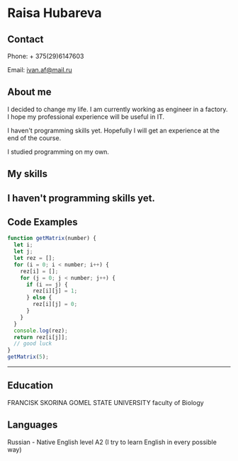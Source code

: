 # Raisa Hubareva

## Contact

Phone: + 375(29)6147603

Email:
<ivan.af@mail.ru>

## About me

I decided to change my life. I am currently working as engineer in a  factory. I hope my professional experience will be useful in IT.

I haven't programming skills yet. Hopefully I will get an experience at the end of the course.

I studied programming on my own.

## My skills

I haven't programming skills yet.
------

## Code Examples

```js
function getMatrix(number) {
  let i;
  let j;
  let rez = [];
  for (i = 0; i < number; i++) {
    rez[i] = [];
    for (j = 0; j < number; j++) {
      if (i == j) {
        rez[i][j] = 1;
      } else {
        rez[i][j] = 0;
      }
    }
  }
  console.log(rez);
  return rez[i[j]];
  // good luck
}
getMatrix(5);
```
--------

## Education

FRANCISK SKORINA GOMEL STATE UNIVERSITY
faculty of Biology

## Languages

Russian - Native
English level A2 (I try to learn English in every possible way)

